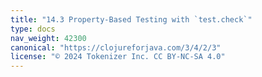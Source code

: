 ```yaml
---
title: "14.3 Property-Based Testing with `test.check`"
type: docs
nav_weight: 42300
canonical: "https://clojureforjava.com/3/4/2/3"
license: "© 2024 Tokenizer Inc. CC BY-NC-SA 4.0"
---
```

